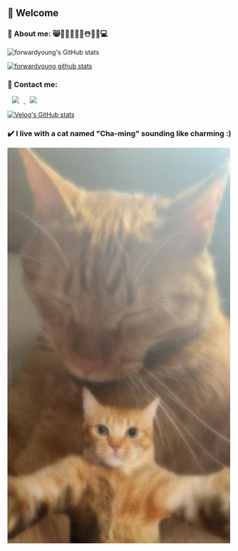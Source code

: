 ##  🤗 Welcome


### 📍 About me: 😸👩‍🍳🍰📸🌺☃️🎹🎵💻
![forwardyoung's GitHub stats](https://github-readme-stats.vercel.app/api?username=forwardyoung&theme=aura_dark&show_icons=true)

[![forwardyoung github stats](https://github-readme-stats.vercel.app/api/top-langs/?username=forwardyoung&show_icons=true&hide_border=true&title_color=004386&icon_color=004386&layout=compact)](https://github.com/forwardyoung)

### 💌 Contact me:
</a> <a href="https://instagram.com/my_funny_valentine_hwa_0_eee">
    <img 
        src="http://img.shields.io/badge/-Instagram-black?style=flat&logo=Instagram&link=https://instagram.com/my_funny_valentine_hwa_0_eee/"
        style="height : auto; margin-left : 10px; margin-right : 10px;"/>
</a> <a href="mailto:chahwayoung214@gmail.com">
    <img 
        src="https://img.shields.io/badge/Gmail-d14836?style=flat-square&logo=Gmail&logoColor=white&link=mailto:chahwayoung214@gmail.com"
        style="height : auto; margin-left : 10px; margin-right : 10px;"/>
    
[![Velog's GitHub stats](https://velog-readme-stats.vercel.app/api?name=forwardyoung&color=dark)](https://velog.io/@forwardyoung) 

### ✔️ I live with a cat named "Cha-ming" sounding like charming :)
![](https://github.com/forwardyoung/forwardyoung/blob/master/KakaoTalk_20220720_105610603.jpg)

